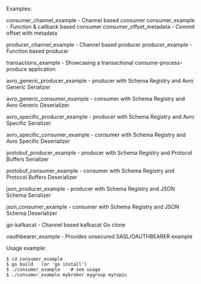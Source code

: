 
Examples:

  consumer_channel_example - Channel based consumer
  consumer_example - Function & callback based consumer
  consumer_offset_metadata - Commit offset with metadata

  producer_channel_example - Channel based producer
  producer_example - Function based producer

  transactions_example - Showcasing a transactional consume-process-produce application

  avro_generic_producer_example - producer with Schema Registry and Avro Generic Serializer

  avro_generic_consumer_example - consumer with Schema Registry and Avro Generic Deserializer
  
  avro_specific_producer_example - producer with Schema Registry and Avro Specific Serializer
  
  avro_specific_consumer_example - consumer with Schema Registry and Avro Specific Deserializer
  
  protobuf_producer_example - producer with Schema Registry and Protocol Buffers Serializer
  
  protobuf_consumer_example - consumer with Schema Registry and Protocol Buffers Deserializer
  
  json_producer_example - producer with Schema Registry and JSON Schema Serializer
  
  json_consumer_example - consumer with Schema Registry and JSON Schema Deserializer

  go-kafkacat - Channel based kafkacat Go clone

  oauthbearer_example - Provides unsecured SASL/OAUTHBEARER example


Usage example:

    $ cd consumer_example
    $ go build   (or 'go install')
    $ ./consumer_example    # see usage
    $ ./consumer_example mybroker mygroup mytopic

